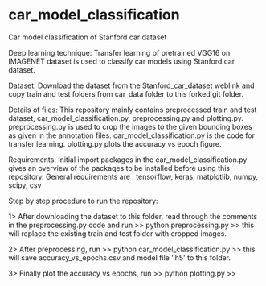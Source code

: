 # car_model_classification
Car model classification of Stanford car dataset

Deep learning technique: Transfer learning of pretrained VGG16 on IMAGENET dataset is used to classify car models using Stanford car dataset.

Dataset: Download the dataset from the Stanford_car_dataset weblink and copy train and test folders from car_data folder to this  forked git folder.  

Details of files: This repository mainly contains preprocessed train and test dataset, car_model_classification.py, preprocessing.py and plotting.py. preprocessing.py is used to crop the images to the given bounding boxes as given in the annotation files. car_model_classification.py is the code for transfer learning. plotting.py plots the accuracy vs epoch figure.

Requirements: Initial import packages in the car_model_classification.py gives an overview of the packages to be installed before using this repository. 
General requirements are : tensorflow, keras, matplotlib, numpy, scipy, csv

Step by step procedure to run the repository:

1> After downloading the dataset to this folder, read through the comments in the preprocessing.py code and run >> python preprocessing.py >> this will replace the existing train and test folder with cropped images.

2> After preprocessing, run >> python car_model_classification.py >> this will save accuracy_vs_epochs.csv and model file '.h5' to this folder.

3> Finally plot the accuracy vs epochs, run >> python plotting.py >>
